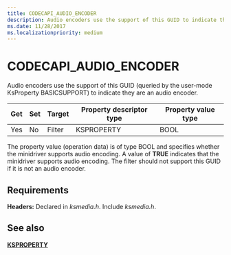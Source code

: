 ```yaml
---
title: CODECAPI_AUDIO_ENCODER
description: Audio encoders use the support of this GUID to indicate they are an audio encoder.
ms.date: 11/28/2017
ms.localizationpriority: medium
---
```


# CODECAPI_AUDIO_ENCODER

Audio encoders use the support of this GUID (queried by the user-mode KsProperty BASICSUPPORT) to indicate they are an audio encoder.

| Get | Set | Target | Property descriptor type | Property value type |
|--|--|--|--|--|
| Yes | No | Filter | KSPROPERTY | BOOL |

The property value (operation data) is of type BOOL and specifies whether the minidriver supports audio encoding. A value of **TRUE** indicates that the minidriver supports audio encoding. The filter should not support this GUID if it is not an audio encoder.

## Requirements

**Headers:** Declared in *ksmedia.h*. Include *ksmedia.h*.

## See also

[**KSPROPERTY**](ksproperty-structure.md)
